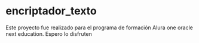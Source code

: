 # encriptador_texto
Este proyecto fue realizado para el programa de formación Alura one oracle next education. Espero lo disfruten
